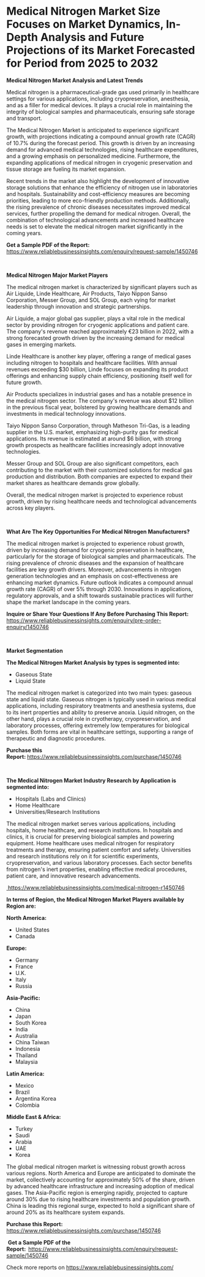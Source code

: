 <p><h1>Medical Nitrogen Market Size Focuses on Market Dynamics, In-Depth Analysis and Future Projections of its Market Forecasted for Period from 2025 to 2032</h1></p><p><strong>Medical Nitrogen Market Analysis and Latest Trends</strong></p>
<p><p>Medical nitrogen is a pharmaceutical-grade gas used primarily in healthcare settings for various applications, including cryopreservation, anesthesia, and as a filler for medical devices. It plays a crucial role in maintaining the integrity of biological samples and pharmaceuticals, ensuring safe storage and transport.</p><p>The Medical Nitrogen Market is anticipated to experience significant growth, with projections indicating a compound annual growth rate (CAGR) of 10.7% during the forecast period. This growth is driven by an increasing demand for advanced medical technologies, rising healthcare expenditures, and a growing emphasis on personalized medicine. Furthermore, the expanding applications of medical nitrogen in cryogenic preservation and tissue storage are fueling its market expansion.</p><p>Recent trends in the market also highlight the development of innovative storage solutions that enhance the efficiency of nitrogen use in laboratories and hospitals. Sustainability and cost-efficiency measures are becoming priorities, leading to more eco-friendly production methods. Additionally, the rising prevalence of chronic diseases necessitates improved medical services, further propelling the demand for medical nitrogen. Overall, the combination of technological advancements and increased healthcare needs is set to elevate the medical nitrogen market significantly in the coming years.</p></p>
<p><strong>Get a Sample PDF of the Report:&nbsp;</strong> <a href="https://www.reliablebusinessinsights.com/enquiry/request-sample/1450746?utm_campaign=2760&utm_medium=2&utm_source=Github&utm_content=ia&utm_term=31032025&utm_id=medical-nitrogen">https://www.reliablebusinessinsights.com/enquiry/request-sample/1450746</a></p>
<p>&nbsp;</p>
<p><strong>Medical Nitrogen Major Market Players</strong></p>
<p><p>The medical nitrogen market is characterized by significant players such as Air Liquide, Linde Healthcare, Air Products, Taiyo Nippon Sanso Corporation, Messer Group, and SOL Group, each vying for market leadership through innovation and strategic partnerships. </p><p>Air Liquide, a major global gas supplier, plays a vital role in the medical sector by providing nitrogen for cryogenic applications and patient care. The company's revenue reached approximately €23 billion in 2022, with a strong forecasted growth driven by the increasing demand for medical gases in emerging markets.</p><p>Linde Healthcare is another key player, offering a range of medical gases including nitrogen to hospitals and healthcare facilities. With annual revenues exceeding $30 billion, Linde focuses on expanding its product offerings and enhancing supply chain efficiency, positioning itself well for future growth.</p><p>Air Products specializes in industrial gases and has a notable presence in the medical nitrogen sector. The company's revenue was about $12 billion in the previous fiscal year, bolstered by growing healthcare demands and investments in medical technology innovations.</p><p>Taiyo Nippon Sanso Corporation, through Matheson Tri-Gas, is a leading supplier in the U.S. market, emphasizing high-purity gas for medical applications. Its revenue is estimated at around $6 billion, with strong growth prospects as healthcare facilities increasingly adopt innovative technologies.</p><p>Messer Group and SOL Group are also significant competitors, each contributing to the market with their customized solutions for medical gas production and distribution. Both companies are expected to expand their market shares as healthcare demands grow globally.</p><p>Overall, the medical nitrogen market is projected to experience robust growth, driven by rising healthcare needs and technological advancements across key players.</p></p>
<p>&nbsp;</p>
<p><strong>What Are The Key Opportunities For Medical Nitrogen Manufacturers?</strong></p>
<p><p>The medical nitrogen market is projected to experience robust growth, driven by increasing demand for cryogenic preservation in healthcare, particularly for the storage of biological samples and pharmaceuticals. The rising prevalence of chronic diseases and the expansion of healthcare facilities are key growth drivers. Moreover, advancements in nitrogen generation technologies and an emphasis on cost-effectiveness are enhancing market dynamics. Future outlook indicates a compound annual growth rate (CAGR) of over 5% through 2030. Innovations in applications, regulatory approvals, and a shift towards sustainable practices will further shape the market landscape in the coming years.</p></p>
<p><strong>Inquire or Share Your Questions If Any Before Purchasing This Report:</strong> <a href="https://www.reliablebusinessinsights.com/enquiry/pre-order-enquiry/1450746?utm_campaign=2760&utm_medium=2&utm_source=Github&utm_content=ia&utm_term=31032025&utm_id=medical-nitrogen">https://www.reliablebusinessinsights.com/enquiry/pre-order-enquiry/1450746</a></p>
<p>&nbsp;</p>
<p><strong>Market Segmentation</strong></p>
<p><strong>The Medical Nitrogen Market Analysis by types is segmented into:</strong></p>
<p><ul><li>Gaseous State</li><li>Liquid State</li></ul></p>
<p><p>The medical nitrogen market is categorized into two main types: gaseous state and liquid state. Gaseous nitrogen is typically used in various medical applications, including respiratory treatments and anesthesia systems, due to its inert properties and ability to preserve anoxia. Liquid nitrogen, on the other hand, plays a crucial role in cryotherapy, cryopreservation, and laboratory processes, offering extremely low temperatures for biological samples. Both forms are vital in healthcare settings, supporting a range of therapeutic and diagnostic procedures.</p></p>
<p><strong>Purchase this Report:&nbsp;</strong><a href="https://www.reliablebusinessinsights.com/purchase/1450746?utm_campaign=2760&utm_medium=2&utm_source=Github&utm_content=ia&utm_term=31032025&utm_id=medical-nitrogen">https://www.reliablebusinessinsights.com/purchase/1450746</a></p>
<p>&nbsp;</p>
<p><strong>The Medical Nitrogen Market Industry Research by Application is segmented into:</strong></p>
<p><ul><li>Hospitals (Labs and Clinics)</li><li>Home Healthcare</li><li>Universities/Research Institutions</li></ul></p>
<p><p>The medical nitrogen market serves various applications, including hospitals, home healthcare, and research institutions. In hospitals and clinics, it is crucial for preserving biological samples and powering equipment. Home healthcare uses medical nitrogen for respiratory treatments and therapy, ensuring patient comfort and safety. Universities and research institutions rely on it for scientific experiments, cryopreservation, and various laboratory processes. Each sector benefits from nitrogen's inert properties, enabling effective medical procedures, patient care, and innovative research advancements.</p></p>
<p><a href="https://www.reliablebusinessinsights.com/medical-nitrogen-r1450746?utm_campaign=2760&utm_medium=2&utm_source=Github&utm_content=ia&utm_term=31032025&utm_id=medical-nitrogen">&nbsp;https://www.reliablebusinessinsights.com/medical-nitrogen-r1450746</a></p>
<p><strong>In terms of Region, the Medical Nitrogen Market Players available by Region are:</strong></p>
<p>
    <p> <strong> North America: </strong>
        <ul>
            <li>United States</li>
            <li>Canada</li>
        </ul>
        </p> 
    <p> <strong> Europe: </strong>
        <ul>
            <li>Germany</li>
            <li>France</li>
            <li>U.K.</li>
            <li>Italy</li>
            <li>Russia</li>
        </ul>
        </p> 
    <p> <strong> Asia-Pacific: </strong>
        <ul>
            <li>China</li>
            <li>Japan</li>
            <li>South Korea</li>
            <li>India</li>
            <li>Australia</li>
            <li>China Taiwan</li>
            <li>Indonesia</li>
            <li>Thailand</li>
            <li>Malaysia</li>
        </ul>
        </p> 
    <p> <strong> Latin America: </strong>
        <ul>
            <li>Mexico</li>
            <li>Brazil</li>
            <li>Argentina Korea</li>
            <li>Colombia</li>
        </ul>
        </p> 
    <p> <strong> Middle East & Africa: </strong>
        <ul>
            <li>Turkey</li>
            <li>Saudi</li>
            <li>Arabia</li>
            <li>UAE</li>
            <li>Korea</li>
        </ul>
    </p>
    </p>
<p><p>The global medical nitrogen market is witnessing robust growth across various regions. North America and Europe are anticipated to dominate the market, collectively accounting for approximately 50% of the share, driven by advanced healthcare infrastructure and increasing adoption of medical gases. The Asia-Pacific region is emerging rapidly, projected to capture around 30% due to rising healthcare investments and population growth. China is leading this regional surge, expected to hold a significant share of around 20% as its healthcare system expands.</p></p>
<p><strong>Purchase this Report: </strong><a href="https://www.reliablebusinessinsights.com/purchase/1450746?utm_campaign=2760&utm_medium=2&utm_source=Github&utm_content=ia&utm_term=31032025&utm_id=medical-nitrogen">https://www.reliablebusinessinsights.com/purchase/1450746</a></p>
<p>&nbsp;<strong>Get a Sample PDF of the Report:&nbsp;&nbsp;</strong><a href="https://www.reliablebusinessinsights.com/enquiry/request-sample/1450746?utm_campaign=2760&utm_medium=2&utm_source=Github&utm_content=ia&utm_term=31032025&utm_id=medical-nitrogen">https://www.reliablebusinessinsights.com/enquiry/request-sample/1450746</a></p>
<p><strong></strong></p>
<p>Check more reports on <a href="https://www.reliablebusinessinsights.com/?utm_campaign=2760&utm_medium=2&utm_source=Github&utm_content=ia&utm_term=31032025&utm_id=medical-nitrogen">https://www.reliablebusinessinsights.com/</a></p>
